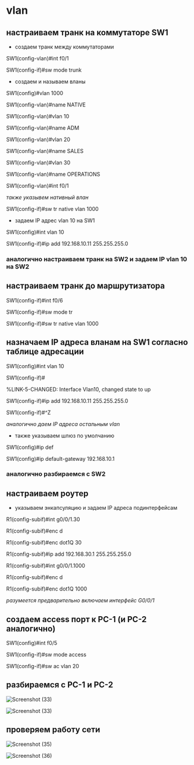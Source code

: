 # vlan

## настраиваем транк на коммутаторе SW1

- создаем транк между коммутаторами

SW1(config-vlan)#int f0/1

SW1(config-if)#sw mode trunk

- создаем и называем вланы 

SW1(config)#vlan 1000

SW1(config-vlan)#name NATIVE

SW1(config-vlan)#vlan 10

SW1(config-vlan)#name ADM

SW1(config-vlan)#vlan 20

SW1(config-vlan)#name SALES

SW1(config-vlan)#vlan 30

SW1(config-vlan)#name OPERATIONS

SW1(config-vlan)#int f0/1

*также указывем нативный влан*

SW1(config-if)#sw tr native vlan 1000

- задаем IP адрес vlan 10 на SW1

SW1(config)#int vlan 10

SW1(config-if)#ip add 192.168.10.11 255.255.255.0

### аналогично настраиваем транк на SW2 и задаем IP vlan 10 на SW2

## настраиваем транк до маршрутизатора

SW1(config-if)#int f0/6

SW1(config-if)#sw mode tr

SW1(config-if)#sw tr native vlan 1000

## назначаем IP адреса вланам на SW1 согласно таблице адресации

SW1(config)#int vlan 10

SW1(config-if)#

%LINK-5-CHANGED: Interface Vlan10, changed state to up

SW1(config-if)#ip add 192.168.10.11 255.255.255.0

SW1(config-if)#^Z

*аналогично даем IP адреса остальным vlan*

- также указываем шлюз по умолчанию

SW1(config)#ip def

SW1(config)#ip default-gateway 192.168.10.1

### аналогично разбираемся с SW2

## настраиваем роутер

- указываем энкапсуляцию и задаем IP адреса подинтерфейсам

R1(config-subif)#int g0/0/1.30

R1(config-subif)#enc d

R1(config-subif)#enc dot1Q 30

R1(config-subif)#ip add 192.168.30.1 255.255.255.0

R1(config-subif)#int g0/0/1.1000

R1(config-subif)#enc d

R1(config-subif)#enc dot1Q 1000

*разумеется предварительно включаем интерфейс G0/0/1*

## создаем access порт к PC-1 (и PC-2 аналогично)

SW1(config)#int f0/5

SW1(config-if)#sw mode access

SW1(config-if)#sw ac vlan 20

## разбираемся с PC-1 и PC-2

![Screenshot (33)](https://user-images.githubusercontent.com/99132039/166460547-a891728c-a478-49d6-9fba-b23baf2d3846.png)

![Screenshot (33)](https://user-images.githubusercontent.com/99132039/166460547-a891728c-a478-49d6-9fba-b23baf2d3846.png)

## проверяем работу сети

![Screenshot (35)](https://user-images.githubusercontent.com/99132039/166460805-805a64e7-a192-4ebf-8eef-ac6b5d068b73.png)

![Screenshot (36)](https://user-images.githubusercontent.com/99132039/166460808-6b5d65ae-897f-4ecd-af32-952319552d58.png)
